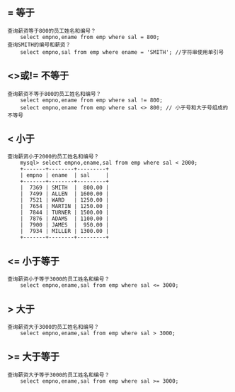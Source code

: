 ## 	= 等于
	查询薪资等于800的员工姓名和编号？
		select empno,ename from emp where sal = 800;
	查询SMITH的编号和薪资？
		select empno,sal from emp where ename = 'SMITH'; //字符串使用单引号

## 	<>或!= 不等于
	查询薪资不等于800的员工姓名和编号？
		select empno,ename from emp where sal != 800;
		select empno,ename from emp where sal <> 800; // 小于号和大于号组成的不等号

## 	< 小于
	查询薪资小于2000的员工姓名和编号？
		mysql> select empno,ename,sal from emp where sal < 2000;
		+-------+--------+---------+
		| empno | ename  | sal     |
		+-------+--------+---------+
		|  7369 | SMITH  |  800.00 |
		|  7499 | ALLEN  | 1600.00 |
		|  7521 | WARD   | 1250.00 |
		|  7654 | MARTIN | 1250.00 |
		|  7844 | TURNER | 1500.00 |
		|  7876 | ADAMS  | 1100.00 |
		|  7900 | JAMES  |  950.00 |
		|  7934 | MILLER | 1300.00 |
		+-------+--------+---------+


## 	<= 小于等于
	查询薪资小于等于3000的员工姓名和编号？
		select empno,ename,sal from emp where sal <= 3000;


## 	> 大于
	查询薪资大于3000的员工姓名和编号？
		select empno,ename,sal from emp where sal > 3000;

## 	>= 大于等于
	查询薪资大于等于3000的员工姓名和编号？
		select empno,ename,sal from emp where sal >= 3000;
